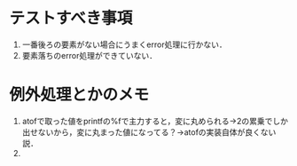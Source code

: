 # テストすべき事項
1. 一番後ろの要素がない場合にうまくerror処理に行かない．
2. 要素落ちのerror処理ができていない．

# 例外処理とかのメモ

1. atofで取った値をprintfの%fで主力すると，変に丸められる→2の累乗でしか出せないから，変に丸まった値になってる？→atofの実装自体が良くない説．
2. 